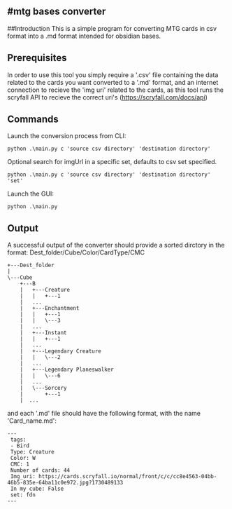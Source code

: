 #mtg bases converter
------------------------------------------------------------
##Introduction
This is a simple program for converting MTG cards in csv format into a .md format
intended for obsidian bases.

## Prerequisites
In order to use this tool you simply require a '.csv' file containing the data related to the cards you want converted to a '.md' format,
and an internet connection to recieve the 'img uri' related to the cards, as this tool runs the scryfall API to recieve the correct uri's (https://scryfall.com/docs/api)

## Commands


Launch the conversion process from CLI:
```
python .\main.py c 'source csv directory' 'destination directory'
```
Optional search for imgUrl in a specific set, defaults to csv set specified.

```
python .\main.py c 'source csv directory' 'destination directory' 'set'
```
Launch the GUI:
```
python .\main.py 
```

## Output
A successful output of the converter should provide a sorted dirctory in the format:
Dest_folder/Cube/Color/CardType/CMC
```
+---Dest_folder
|   
\---Cube
    +---B
    |   +---Creature
    |   |   +---1
    |   ...
    |   +---Enchantment
    |   |   +---1
    |   |   \---3
    |   ...
    |   +---Instant
    |   |   +---1
    |   ...
    |   +---Legendary Creature
    |   |   \---2
    |   ...
    |   +---Legendary Planeswalker
    |   |   \---6
    |   ...
    |   \---Sorcery
    |       +---1
    |  ...
```
and each '.md' file should have the following format, with the name 'Card_name.md':
```
---
 tags: 
 - Bird
 Type: Creature
 Color: W
 CMC: 1
 Number of cards: 44
 Img_uri: https://cards.scryfall.io/normal/front/c/c/cc8e4563-04bb-46b5-835e-64ba11c0e972.jpg?1730489133
 In my cube: False
 set: fdn
---
```
